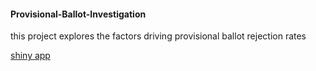 #### Provisional-Ballot-Investigation

this project explores the factors driving provisional ballot rejection rates

[shiny app](https://ukacz.shinyapps.io/provisionals_project/)
